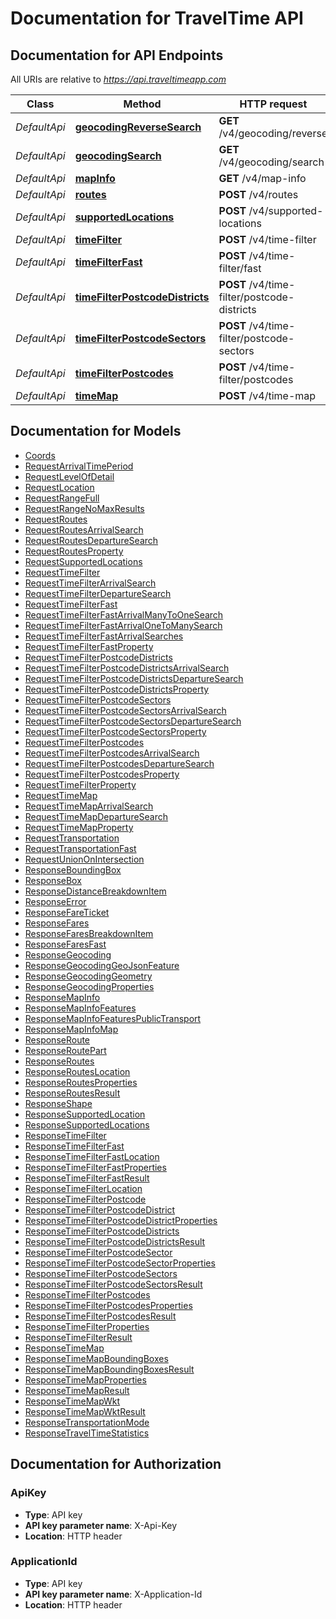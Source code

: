# Documentation for TravelTime API

<a name="documentation-for-api-endpoints"></a>
## Documentation for API Endpoints

All URIs are relative to *https://api.traveltimeapp.com*

Class | Method | HTTP request | Description
------------ | ------------- | ------------- | -------------
*DefaultApi* | [**geocodingReverseSearch**](Apis/DefaultApi.md#geocodingreversesearch) | **GET** /v4/geocoding/reverse | 
*DefaultApi* | [**geocodingSearch**](Apis/DefaultApi.md#geocodingsearch) | **GET** /v4/geocoding/search | 
*DefaultApi* | [**mapInfo**](Apis/DefaultApi.md#mapinfo) | **GET** /v4/map-info | 
*DefaultApi* | [**routes**](Apis/DefaultApi.md#routes) | **POST** /v4/routes | 
*DefaultApi* | [**supportedLocations**](Apis/DefaultApi.md#supportedlocations) | **POST** /v4/supported-locations | 
*DefaultApi* | [**timeFilter**](Apis/DefaultApi.md#timefilter) | **POST** /v4/time-filter | 
*DefaultApi* | [**timeFilterFast**](Apis/DefaultApi.md#timefilterfast) | **POST** /v4/time-filter/fast | 
*DefaultApi* | [**timeFilterPostcodeDistricts**](Apis/DefaultApi.md#timefilterpostcodedistricts) | **POST** /v4/time-filter/postcode-districts | 
*DefaultApi* | [**timeFilterPostcodeSectors**](Apis/DefaultApi.md#timefilterpostcodesectors) | **POST** /v4/time-filter/postcode-sectors | 
*DefaultApi* | [**timeFilterPostcodes**](Apis/DefaultApi.md#timefilterpostcodes) | **POST** /v4/time-filter/postcodes | 
*DefaultApi* | [**timeMap**](Apis/DefaultApi.md#timemap) | **POST** /v4/time-map | 


<a name="documentation-for-models"></a>
## Documentation for Models

 - [Coords](./Models/Coords.md)
 - [RequestArrivalTimePeriod](./Models/RequestArrivalTimePeriod.md)
 - [RequestLevelOfDetail](./Models/RequestLevelOfDetail.md)
 - [RequestLocation](./Models/RequestLocation.md)
 - [RequestRangeFull](./Models/RequestRangeFull.md)
 - [RequestRangeNoMaxResults](./Models/RequestRangeNoMaxResults.md)
 - [RequestRoutes](./Models/RequestRoutes.md)
 - [RequestRoutesArrivalSearch](./Models/RequestRoutesArrivalSearch.md)
 - [RequestRoutesDepartureSearch](./Models/RequestRoutesDepartureSearch.md)
 - [RequestRoutesProperty](./Models/RequestRoutesProperty.md)
 - [RequestSupportedLocations](./Models/RequestSupportedLocations.md)
 - [RequestTimeFilter](./Models/RequestTimeFilter.md)
 - [RequestTimeFilterArrivalSearch](./Models/RequestTimeFilterArrivalSearch.md)
 - [RequestTimeFilterDepartureSearch](./Models/RequestTimeFilterDepartureSearch.md)
 - [RequestTimeFilterFast](./Models/RequestTimeFilterFast.md)
 - [RequestTimeFilterFastArrivalManyToOneSearch](./Models/RequestTimeFilterFastArrivalManyToOneSearch.md)
 - [RequestTimeFilterFastArrivalOneToManySearch](./Models/RequestTimeFilterFastArrivalOneToManySearch.md)
 - [RequestTimeFilterFastArrivalSearches](./Models/RequestTimeFilterFastArrivalSearches.md)
 - [RequestTimeFilterFastProperty](./Models/RequestTimeFilterFastProperty.md)
 - [RequestTimeFilterPostcodeDistricts](./Models/RequestTimeFilterPostcodeDistricts.md)
 - [RequestTimeFilterPostcodeDistrictsArrivalSearch](./Models/RequestTimeFilterPostcodeDistrictsArrivalSearch.md)
 - [RequestTimeFilterPostcodeDistrictsDepartureSearch](./Models/RequestTimeFilterPostcodeDistrictsDepartureSearch.md)
 - [RequestTimeFilterPostcodeDistrictsProperty](./Models/RequestTimeFilterPostcodeDistrictsProperty.md)
 - [RequestTimeFilterPostcodeSectors](./Models/RequestTimeFilterPostcodeSectors.md)
 - [RequestTimeFilterPostcodeSectorsArrivalSearch](./Models/RequestTimeFilterPostcodeSectorsArrivalSearch.md)
 - [RequestTimeFilterPostcodeSectorsDepartureSearch](./Models/RequestTimeFilterPostcodeSectorsDepartureSearch.md)
 - [RequestTimeFilterPostcodeSectorsProperty](./Models/RequestTimeFilterPostcodeSectorsProperty.md)
 - [RequestTimeFilterPostcodes](./Models/RequestTimeFilterPostcodes.md)
 - [RequestTimeFilterPostcodesArrivalSearch](./Models/RequestTimeFilterPostcodesArrivalSearch.md)
 - [RequestTimeFilterPostcodesDepartureSearch](./Models/RequestTimeFilterPostcodesDepartureSearch.md)
 - [RequestTimeFilterPostcodesProperty](./Models/RequestTimeFilterPostcodesProperty.md)
 - [RequestTimeFilterProperty](./Models/RequestTimeFilterProperty.md)
 - [RequestTimeMap](./Models/RequestTimeMap.md)
 - [RequestTimeMapArrivalSearch](./Models/RequestTimeMapArrivalSearch.md)
 - [RequestTimeMapDepartureSearch](./Models/RequestTimeMapDepartureSearch.md)
 - [RequestTimeMapProperty](./Models/RequestTimeMapProperty.md)
 - [RequestTransportation](./Models/RequestTransportation.md)
 - [RequestTransportationFast](./Models/RequestTransportationFast.md)
 - [RequestUnionOnIntersection](./Models/RequestUnionOnIntersection.md)
 - [ResponseBoundingBox](./Models/ResponseBoundingBox.md)
 - [ResponseBox](./Models/ResponseBox.md)
 - [ResponseDistanceBreakdownItem](./Models/ResponseDistanceBreakdownItem.md)
 - [ResponseError](./Models/ResponseError.md)
 - [ResponseFareTicket](./Models/ResponseFareTicket.md)
 - [ResponseFares](./Models/ResponseFares.md)
 - [ResponseFaresBreakdownItem](./Models/ResponseFaresBreakdownItem.md)
 - [ResponseFaresFast](./Models/ResponseFaresFast.md)
 - [ResponseGeocoding](./Models/ResponseGeocoding.md)
 - [ResponseGeocodingGeoJsonFeature](./Models/ResponseGeocodingGeoJsonFeature.md)
 - [ResponseGeocodingGeometry](./Models/ResponseGeocodingGeometry.md)
 - [ResponseGeocodingProperties](./Models/ResponseGeocodingProperties.md)
 - [ResponseMapInfo](./Models/ResponseMapInfo.md)
 - [ResponseMapInfoFeatures](./Models/ResponseMapInfoFeatures.md)
 - [ResponseMapInfoFeaturesPublicTransport](./Models/ResponseMapInfoFeaturesPublicTransport.md)
 - [ResponseMapInfoMap](./Models/ResponseMapInfoMap.md)
 - [ResponseRoute](./Models/ResponseRoute.md)
 - [ResponseRoutePart](./Models/ResponseRoutePart.md)
 - [ResponseRoutes](./Models/ResponseRoutes.md)
 - [ResponseRoutesLocation](./Models/ResponseRoutesLocation.md)
 - [ResponseRoutesProperties](./Models/ResponseRoutesProperties.md)
 - [ResponseRoutesResult](./Models/ResponseRoutesResult.md)
 - [ResponseShape](./Models/ResponseShape.md)
 - [ResponseSupportedLocation](./Models/ResponseSupportedLocation.md)
 - [ResponseSupportedLocations](./Models/ResponseSupportedLocations.md)
 - [ResponseTimeFilter](./Models/ResponseTimeFilter.md)
 - [ResponseTimeFilterFast](./Models/ResponseTimeFilterFast.md)
 - [ResponseTimeFilterFastLocation](./Models/ResponseTimeFilterFastLocation.md)
 - [ResponseTimeFilterFastProperties](./Models/ResponseTimeFilterFastProperties.md)
 - [ResponseTimeFilterFastResult](./Models/ResponseTimeFilterFastResult.md)
 - [ResponseTimeFilterLocation](./Models/ResponseTimeFilterLocation.md)
 - [ResponseTimeFilterPostcode](./Models/ResponseTimeFilterPostcode.md)
 - [ResponseTimeFilterPostcodeDistrict](./Models/ResponseTimeFilterPostcodeDistrict.md)
 - [ResponseTimeFilterPostcodeDistrictProperties](./Models/ResponseTimeFilterPostcodeDistrictProperties.md)
 - [ResponseTimeFilterPostcodeDistricts](./Models/ResponseTimeFilterPostcodeDistricts.md)
 - [ResponseTimeFilterPostcodeDistrictsResult](./Models/ResponseTimeFilterPostcodeDistrictsResult.md)
 - [ResponseTimeFilterPostcodeSector](./Models/ResponseTimeFilterPostcodeSector.md)
 - [ResponseTimeFilterPostcodeSectorProperties](./Models/ResponseTimeFilterPostcodeSectorProperties.md)
 - [ResponseTimeFilterPostcodeSectors](./Models/ResponseTimeFilterPostcodeSectors.md)
 - [ResponseTimeFilterPostcodeSectorsResult](./Models/ResponseTimeFilterPostcodeSectorsResult.md)
 - [ResponseTimeFilterPostcodes](./Models/ResponseTimeFilterPostcodes.md)
 - [ResponseTimeFilterPostcodesProperties](./Models/ResponseTimeFilterPostcodesProperties.md)
 - [ResponseTimeFilterPostcodesResult](./Models/ResponseTimeFilterPostcodesResult.md)
 - [ResponseTimeFilterProperties](./Models/ResponseTimeFilterProperties.md)
 - [ResponseTimeFilterResult](./Models/ResponseTimeFilterResult.md)
 - [ResponseTimeMap](./Models/ResponseTimeMap.md)
 - [ResponseTimeMapBoundingBoxes](./Models/ResponseTimeMapBoundingBoxes.md)
 - [ResponseTimeMapBoundingBoxesResult](./Models/ResponseTimeMapBoundingBoxesResult.md)
 - [ResponseTimeMapProperties](./Models/ResponseTimeMapProperties.md)
 - [ResponseTimeMapResult](./Models/ResponseTimeMapResult.md)
 - [ResponseTimeMapWkt](./Models/ResponseTimeMapWkt.md)
 - [ResponseTimeMapWktResult](./Models/ResponseTimeMapWktResult.md)
 - [ResponseTransportationMode](./Models/ResponseTransportationMode.md)
 - [ResponseTravelTimeStatistics](./Models/ResponseTravelTimeStatistics.md)


<a name="documentation-for-authorization"></a>
## Documentation for Authorization

<a name="ApiKey"></a>
### ApiKey

- **Type**: API key
- **API key parameter name**: X-Api-Key
- **Location**: HTTP header

<a name="ApplicationId"></a>
### ApplicationId

- **Type**: API key
- **API key parameter name**: X-Application-Id
- **Location**: HTTP header

